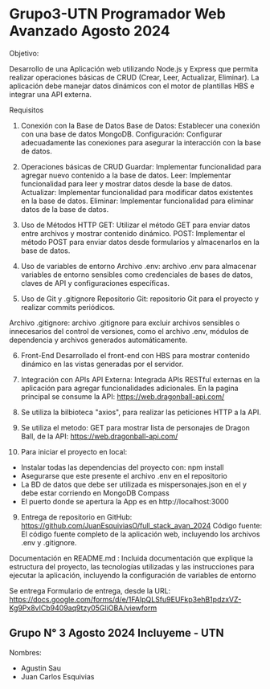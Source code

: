 # Grupo3-UTN Programador Web Avanzado Agosto 2024

Objetivo:

Desarrollo de una Aplicación web utilizando Node.js y Express que permita realizar operaciones básicas de CRUD (Crear, Leer, Actualizar, Eliminar). La aplicación debe manejar datos dinámicos con el motor de plantillas HBS e integrar una API externa.

Requisitos
1. Conexión con la Base de Datos
Base de Datos: Establecer una conexión con una base de datos MongoDB.
Configuración: Configurar adecuadamente las conexiones para asegurar la interacción con la base de datos.

2. Operaciones básicas de CRUD
Guardar: Implementar funcionalidad para agregar nuevo contenido a la base de datos.
Leer: Implementar funcionalidad para leer y mostrar datos desde la base de datos.
Actualizar: Implementar funcionalidad para modificar datos existentes en la base de datos.
Eliminar: Implementar funcionalidad para eliminar datos de la base de datos.

3. Uso de Métodos HTTP
GET: Utilizar el método GET para enviar datos entre archivos y mostrar contenido dinámico.
POST: Implementar el método POST para enviar datos desde formularios y almacenarlos en la base de datos.

4. Uso de variables de entorno
Archivo .env: archivo .env para almacenar variables de entorno sensibles como credenciales de bases de datos, claves de API y configuraciones específicas.

5. Uso de Git y .gitignore
Repositorio Git: repositorio Git para el proyecto y realizar commits periódicos.

Archivo .gitignore: archivo .gitignore para excluir archivos sensibles o innecesarios del control de versiones, como el archivo .env, módulos de dependencia y archivos generados automáticamente.

6. Front-End
Desarrollado el front-end con HBS para mostrar contenido dinámico en las vistas generadas por el servidor.

7. Integración con APIs
API Externa: Integrada APIs RESTful externas en la aplicación para agregar funcionalidades adicionales.
En la pagina principal se consume la API: https://web.dragonball-api.com/

8. Se utiliza la bilbioteca "axios", para realizar las peticiones HTTP a la API.

9. Se utiliza el metodo: GET para mostrar lista de personajes de Dragon Ball, de la API: https://web.dragonball-api.com/

8. Para iniciar el proyecto en local:
- Instalar todas las dependencias del proyecto con: npm install
- Asegurarse que este presente el archivo .env en el repositorio
- La BD de datos que debe ser utilizada es mispersonajes.json en el y debe estar corriendo en MongoDB Compass
- El puerto donde se apertura la App es en http://localhost:3000


9. Entrega de repositorio en GitHub: https://github.com/JuanEsquiviasO/full_stack_avan_2024
Código fuente: El código fuente completo de la aplicación web, incluyendo los archivos .env y .gitignore.

Documentación en README.md : Incluida documentación que explique la estructura del proyecto, las tecnologías utilizadas y las instrucciones para ejecutar la aplicación, incluyendo la configuración de variables de entorno

Se entrega Formulario de entrega, desde la URL: https://docs.google.com/forms/d/e/1FAIpQLSfu9EUFkp3ehB1pdzxVZ-Kg9Px8vICb9409aq9tzy05GIiOBA/viewform

## Grupo N° 3 Agosto 2024 Incluyeme - UTN

Nombres:
- Agustin Sau
- Juan Carlos Esquivias



